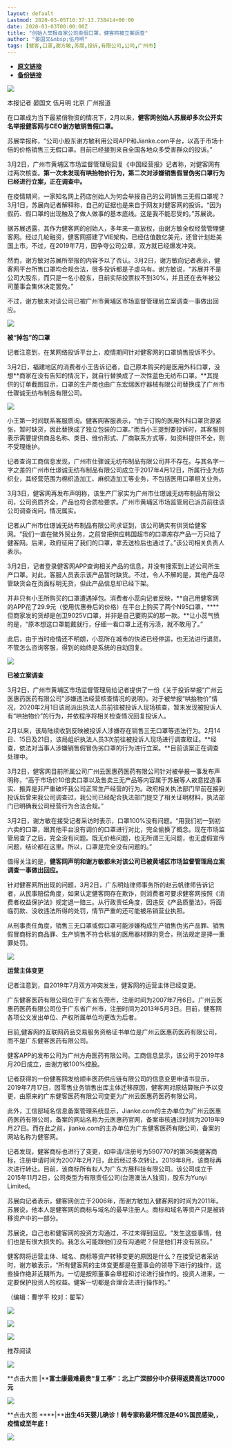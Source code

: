 ```yaml
---
layout: default
Lastmod: 2020-03-05T10:37:13.738414+00:00
date: 2020-03-03T00:00:00Z
title: "创始人举报自家公司卖假口罩，健客网被立案调查"
author: "晏国文&nbsp;伍月明"
tags: [健客,口罩,谢方敏,苏展,投诉,有限公司,公司,广州市]
---
```


* [**原文链接**](https://mp.weixin.qq.com/s/5tzMY4CI0Q_6axIz9FX34w)
* [**备份链接**](http://archive.is/dzTvK)


  

![](/images/post/5fdb3f87f44cf8ae08d41ad1e0b84841.jpg)

本报记者 晏国文 伍月明 北京 广州报道

在口罩成为当下最紧俏物资的情况下，2月以来，**健客网创始人苏展却多次公开实名举报健客网与CEO谢方敏销售假口罩。**

苏展举报称，“公司小股东谢方敏利用公司APP和Jianke.com平台，以高于市场十倍的价格销售三无假口罩。目前已经接到来自全国各地众多受害群众的投诉。”

3月2日，广州市黄埔区市场监督管理局回复《中国经营报》记者称，对健客网有过两次核查。**第一次未发现有哄抬物价行为，第二次对涉嫌销售假冒伪劣口罩行为已经进行立案，正在调查中。**

在疫情期间，一家知名网上药店创始人为何会举报自己的公司销售三无假口罩呢？3月1日，苏展向记者解释称，自己的证据也是来自于网友对健客网的投诉。“因为假药、假口罩的出现触及了做人做事的基本底线。这是我不能忍受的。”苏展说。

据苏展透露，其作为健客网的创始人，多年来一直放权，由谢方敏全权经营管理健客网。经过几轮融资，健客网搭建了VIE架构，已经估值数亿美元，还曾计划赴美国上市。不过，在2019年7月，因争夺公司公章，双方就已经爆发冲突。

然而，谢方敏对苏展所举报的内容予以了否认。3月2日，谢方敏向记者表示，健客网平台所售口罩均合规合法，很多投诉都是子虚乌有。谢方敏说，“苏展并不是公司大股东，而只是一名小股东，目前实际投票权不到30%，并且还在去年被公司董事会集体决定罢免。”

不过，谢方敏未对该公司已被广州市黄埔区市场监督管理局立案调查一事做出回应。

![](/images/post/bc3576ff279d80264ac4f6d7a60432f9.jpg)

**被“掉包”的口罩**

记者注意到，在某网络投诉平台上，疫情期间针对健客网的口罩销售投诉不少。

3月2日，福建地区的消费者小王告诉记者，自己原本购买的是医用外科口罩，没想**商家在没有告知的情况下，就自行替换成了一次性蓝色无纺布口罩。**其提供的订单截图显示，口罩的生产商也由广东宏瑞医疗器械有限公司替换成了广州市仕骤诚无纺布制品有限公司。

![](/images/post/0284ccb45f9a8937e0cd567a18dd6375.jpg)

小王第一时间联系客服质询。健客网客服表示，“由于订购的医用外科口罩货源紧张，暂时缺货，因此替换成了独立包装的口罩。”而当小王提到要投诉时，其客服则表示需要提供商品名称、类目、维价形式、厂商联系方式等，如资料提供不全，则不受理维护。

记者查询工商信息发现，广州市仕骤诚无纺布制品有限公司并不存在。与其名字一字之差的广州市仕璟诚无纺布制品有限公司成立于2017年4月12日，所属行业为纺织业，其经营范围为棉织造加工、麻织造加工等业务，不包括医用口罩相关业务。

3月3日，健客网再发布声明称，该生产厂家实为广州市仕璟诚无纺布制品有限公司，公司资质齐全，产品也符合质检要求。广州市黄埔区市场监管局已派员前往该公司调查询问，情况属实。

记者从广州市仕璟诚无纺布制品有限公司求证到，该公司确实有供货给健客网。“我们一直在做外贸业务，之前曾把供应韩国超市的口罩库存产品一万只给了健客网。后来，政府征用了我们的口罩，拿去送检后也通过了。”该公司相关负责人表示。

3月2日，记者登录健客网APP查询相关产品的信息，并没有搜索到上述公司所生产口罩。对此，客服人员表示该产品暂时缺货。不过，令人不解的是，其他产品尽管缺货会在页面标明无货，但此产品信息却已经下架。

并非只有小王所购买的口罩遭遇掉包。消费者小蕊向记者反映，**自己用健客网的APP花了29.9元（使用优惠券后的价格）在平台上购买了两个N95口罩，****但商家发的货却是创卫9025V口罩，并非是自己要购买的那一款。**让小蕊气愤的是，“原本想这口罩能戴就行，仔细一看口罩上还有污渍，就不敢用了。”

此后，由于当时疫情还不明朗，小蕊所在城市的快递已经停运，也无法进行退货。不管怎么咨询客服，得到的始终是系统的自动回复。

![](/images/post/bc3576ff279d80264ac4f6d7a60432f9.jpg)

**已被立案调查**

3月2日，广州市黄埔区市场监督管理局给记者提供了一份《关于投诉举报“广州云医惠药医药有限公司”涉嫌违法经营核查情况的说明》。对于被举报“哄抬物价”情况，2020年2月1日该局派出执法人员前往被投诉人现场核查，暂未发现被投诉人有“哄抬物价”的行为，并依程序将相关检查情况回复投诉人。

2月以来，该局陆续收到反映被投诉人涉嫌存在销售三无口罩等违法行为。2月14日、15日及21日，该局组织执法人员3次前往被投诉人现场进行调查取证。**经查，依法对当事人涉嫌销售假冒伪劣口罩的行为进行立案。**目前该案正在调查处理中。

3月2日，健客网目前所属公司广州云医惠药医药有限公司针对被举报一事发布声明称，“高于市场价10倍卖口罩以及售卖三无产品等内容属于苏展等人故意捏造事实、搬弄是非严重破坏我公司正常生产经营的行为。政府相关执法部门早前在接到投诉后曾来我公司调查过，我公司已经配合执法部门提交了相关证明材料，执法部门已明确我公司经营行为合法合规。”

3月2日，谢方敏在接受记者采访时表示，口罩100%没有问题。“用我们初一到初六卖的口罩，跟其他平台没有调价的口罩进行对比，完全偷换了概念。现在市场监管局查了之后，完全没有问题。既无价格问题，也无所谓三无问题，也无虚假宣传问题，结论都在这里。所以，口罩是完全没有问题的。”

值得关注的是，**健客网声明和谢方敏都未对该公司已被黄埔区市场监督管理局立案调查一事做出回应。**

针对健客网所出现的问题，3月2日，广东明灿律师事务所的赵云帆律师告诉记者，从民事赔偿角度，如果认定健客网存在欺诈，则消费者可要求健客网按照《消费者权益保护法》规定退一赔三。从行政责任角度，因违反《产品质量法》，将面临罚款、没收违法所得的处罚，情节严重的还可能被吊销营业执照。

从刑事责任角度，销售三无口罩或假口罩可能涉嫌构成生产销售伪劣产品罪、销售假冒商标的商品罪、生产销售不符合标准的医用器材罪的竞合，刑法规定是择一重罪处罚。

![](/images/post/bc3576ff279d80264ac4f6d7a60432f9.jpg)

**运营主体变更**

记者注意到，自2019年7月双方冲突发生，健客网的运营主体已经变更。

广东健客医药有限公司位于广东省东莞市，注册时间为2007年7月6日。广州云医惠药医药有限公司位于广东省广州市，注册时间为2013年5月3日。目前，健客网各项公文发出单位、产权所属单位均更改为后者。

目前,健客网的互联网药品交易服务资格证书单位是广州云医惠药医药有限公司，而不是广东健客医药有限公司。

健客APP的发布公司为广州方舟医药有限公司。工商信息显示，该公司于2019年8月20日成立，由谢方敏100%控股。

记者获得的一份健客网发给顺丰医药供应链有限公司的信息变更申请书显示，2019年7月17日，因零售业务销售出库主体迁移原因，健客网对原结算账户予以变更，由原来的广东健客医药有限公司变更为广州云医惠药医药有限公司。

此外，工信部域名信息备案管理系统显示，Jianke.com的主办单位为广州云医惠药医药有限公司，备案的网站名称为云医惠药官网，备案审核通过时间为2019年9月27日。而在此之前，jianke.com的主办单位为广东健客医药有限公司，备案的网站名称为健客网。

记者发现，健客商标也进行了变更，如申请/注册号为5907707的第36类健客商标，注册申请时间为2007年2月7日，此后经过多次转让。2019年8月，该商标再次进行转让。目前，该商标所有权人为广东方展科技有限公司。该公司成立于2015年11月2日，公司类型为有限责任公司(台港澳法人独资)，股东为Yunyi Limited。

苏展向记者表示，健客网创立于2006年，而谢方敏加入健客网的时间为2011年。苏展说，他本人是健客网的商标与域名的最早注册人。商标和域名等资产只是被转移资产中的一部分。

苏展说，自己也和健客网的投资方沟通过，不过未得到回应。“发生这些事情，他们也是有很大损失的。我怎么可能跟他们没有沟通呢？但是他们并没有回应。”

健客网将运营主体、域名、商标等资产转移变更的原因是什么？在接受记者采访时，谢方敏表示，“所有健客网的主体变更都是在董事会的领导下进行的操作，这些操作绝非近期所为。一切是按照董事会章程和讨论进行操作的。投资人进来，一定要保护投资人的权益。健客一切都是合理合法进行操作的。”

（编辑：曹学平 校对：翟军）

[![](/images/post/aa73eda3cc6c8de22b03f6f379c8c839.jpg)](http://www.cb.com.cn/project/special/2020/0218/zhibo.html)  

[![](/images/post/00b20e8ffaf8ff0b29f2cbf7609e133a.jpg)](https://shop45422698.m.youzan.com/wscshop/showcase/homepage?kdt_id=45230530&sf=wx_sm&is_share=1&from_uuid=7d0e9114-2a99-7d23-8c41-a2469d1eb731&atr_ps=undefined&redirect_count=1)

  

![](/images/post/43b7a57fd045be64890b8526d60a1277.jpg)

  

推荐阅读

[![](/images/post/aafdd3e901ffd55fc6dae82fb5621469.jpg)](http://mp.weixin.qq.com/s?__biz=MjA5NTMyOTMwMQ==&mid=2651972098&idx=1&sn=1e8c2acef06d438763ee22e095e320de&chksm=4f3e857878490c6eeda95432a8237ca6d2d21dadcd6e392864cebf2cdd5b869f9333a25211e8&scene=21#wechat_redirect)

**点击大图 |****富士康最难最贵“复工季”：北上广深部分中介获得返费高达17000元**  

  

[![](/images/post/3629d166906ebf47e5525f5865925089.jpg)](http://mp.weixin.qq.com/s?__biz=MjA5NTMyOTMwMQ==&mid=2651972112&idx=1&sn=f34c650004cba34598dda8dc1c3d817a&chksm=4f3e856a78490c7ca9774784e3071e6715637137c6ba6d6ed92e49b1d3dc73876daa6f00ab33&scene=21#wechat_redirect)

**点击大图 ****|****出生45天婴儿确诊！韩专家称最坏情况是40%国民感染,，疫情或至年底！**  

  

![](/images/post/f3501c0a0df0124df45b227b216c07a4.jpg)

